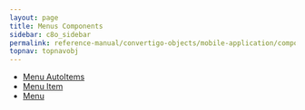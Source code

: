 ```yaml
---
layout: page
title: Menus Components
sidebar: c8o_sidebar
permalink: reference-manual/convertigo-objects/mobile-application/components/menu-components/
topnav: topnavobj
---
```

* [Menu AutoItems](menu-autoitems/)
* [Menu Item](menu-item/)
* [Menu](menu/)
